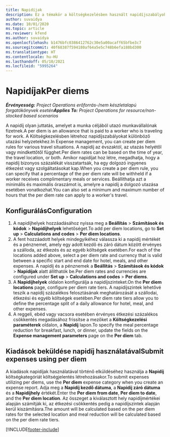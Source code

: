 ```yaml
---
title: Napidíjak
description: Ez a témakör a költségkezelésben használt napidíjszabályokról nyújt tájékoztatást.
author: suvaidya
ms.date: 10/01/2020
ms.topic: article
ms.reviewer: kfend
ms.author: suvaidya
ms.openlocfilehash: b1476bfc0386412762c30e5a00acaff65bfbe3c7
ms.sourcegitcommit: 40f68387f594180af64a5e5c748b6efa188bd300
ms.translationtype: HT
ms.contentlocale: hu-HU
ms.lasthandoff: 05/10/2021
ms.locfileid: "5995264"
---
```

# <a name="per-diems"></a><span data-ttu-id="e6e1e-103">Napidíjak</span><span class="sxs-lookup"><span data-stu-id="e6e1e-103">Per diems</span></span>

<span data-ttu-id="e6e1e-104">_**Érvényesség:** Project Operations erőforrás-/nem készletalapú forgatókönyvek esetén_</span><span class="sxs-lookup"><span data-stu-id="e6e1e-104">_**Applies To:** Project Operations for resource/non-stocked based scenarios_</span></span>


<span data-ttu-id="e6e1e-105">A napidíj olyan juttatás, amelyet a munka céljából utazó munkavállalónak fizetnek.</span><span class="sxs-lookup"><span data-stu-id="e6e1e-105">A per diem is an allowance that is paid to a worker who is traveling for work.</span></span> <span data-ttu-id="e6e1e-106">A Költségkezelésben létrehoz napidíjszabályokat különböző utazási helyzetekhez.</span><span class="sxs-lookup"><span data-stu-id="e6e1e-106">In Expense management, you can create per diem rules for  various travel situations.</span></span> <span data-ttu-id="e6e1e-107">A napidíj az évszaktól, az utazás helyétől vagy mindkettőtől függhet.</span><span class="sxs-lookup"><span data-stu-id="e6e1e-107">Per diem rates can be based on the time of year, the travel location, or both.</span></span> <span data-ttu-id="e6e1e-108">Amikor napidíjat hoz létre, megadhatja, hogy a napidíj bizonyos százalékát visszatartsák, ha egy dolgozó ingyenes étkezést vagy szolgáltatásokat kap.</span><span class="sxs-lookup"><span data-stu-id="e6e1e-108">When you create a per diem  rule, you can specify that a percentage of the per diem rate will be withheld if a worker receives complimentary meals or services.</span></span> <span data-ttu-id="e6e1e-109">Beállíthatja azt a minimális és maximális óraszámot is, amelyre a napidíj a dolgozó utazása esetében vonatkozhat.</span><span class="sxs-lookup"><span data-stu-id="e6e1e-109">You can also set a minimum and maximum number of hours that the per diem rate can apply to a worker's travel.</span></span>

## <a name="configuration"></a><span data-ttu-id="e6e1e-110">Konfigurálás</span><span class="sxs-lookup"><span data-stu-id="e6e1e-110">Configuration</span></span> 

1. <span data-ttu-id="e6e1e-111">A napidíjhelyek hozzáadásához nyissa meg a **Beállítás** > **Számítások és kódok** > **Napidíjhelyek** lehetőséget.</span><span class="sxs-lookup"><span data-stu-id="e6e1e-111">To add per diem locations, go to **Set up** > **Calculations and codes** > **Per diem locations**.</span></span>
2. <span data-ttu-id="e6e1e-112">A fent hozzáadott helyek mindegyikéhez válassza ki a napidíj mértékét és a pénznemet, amely egy adott kezdő és záró dátum között érvényes a szálloda, az étkezés és az egyéb költségek esetében.</span><span class="sxs-lookup"><span data-stu-id="e6e1e-112">For each of the locations added above, select a per diem rate and currency that is valid between a specific start and end date for hotel, meals, and other expenses.</span></span> <span data-ttu-id="e6e1e-113">A napidíj és a pénznemek a **Beállítás** > **Számítások és kódok** > **Napidíjak** alatt állíthatók be.</span><span class="sxs-lookup"><span data-stu-id="e6e1e-113">Per diem rates and currencies are configured under **Set up** > **Calculations and codes** > **Per diems**.</span></span>
3. <span data-ttu-id="e6e1e-114">A **Napidíjhelyek** oldalon konfigurálja a napidíjszinteket.</span><span class="sxs-lookup"><span data-stu-id="e6e1e-114">On the **Per diem locations** page, configure per diem rate tiers.</span></span> <span data-ttu-id="e6e1e-115">A napidíjszintek lehetővé teszik a napidíj százalékos felosztásának meghatározását a szállodai, étkezési és egyéb költségek esetében.</span><span class="sxs-lookup"><span data-stu-id="e6e1e-115">Per diem rate tiers allow you to define the percentage split of a daily allowance for hotel, meal, and other expenses.</span></span> 
4. <span data-ttu-id="e6e1e-116">A reggeli, ebéd vagy vacsora esetében érvényes étkezési százalékos csökkentés megadásához frissítse a mezőket a **Költségkezelési paraméterek** oldalon, a **Napidíj** lapon.</span><span class="sxs-lookup"><span data-stu-id="e6e1e-116">To specify the meal percentage reduction for breakfast, lunch, or dinner, update the fields on the **Expense management parameters** page on the **Per diem** tab.</span></span> 
    
## <a name="submit-expenses-using-per-diem"></a><span data-ttu-id="e6e1e-117">Kiadások beküldése napidíj használatával</span><span class="sxs-lookup"><span data-stu-id="e6e1e-117">Submit expenses using per diem</span></span>
<span data-ttu-id="e6e1e-118">A kiadások napidíjak használatával történő elküldéséhez használja a **Napidíj** költségkategóriát költségjelentés létrehozásakor.</span><span class="sxs-lookup"><span data-stu-id="e6e1e-118">To submit expenses utilizing per diems, use the **Per diem** expense category when you create an expense report.</span></span> <span data-ttu-id="e6e1e-119">Adja meg a **Napidíj kezdő dátuma**, a **Napidíj záró dátuma** és a **Napidíjhely** értékét.</span><span class="sxs-lookup"><span data-stu-id="e6e1e-119">Enter the **Per diem from date**, **Per diem to date**,  and the **Per diem location**.</span></span> <span data-ttu-id="e6e1e-120">Az összeget a kiválasztott hely napidíjmértékei alapján számítják ki, az étkezési csökkentés pedig a napidíjszintek alapján kerül kiszámításra.</span><span class="sxs-lookup"><span data-stu-id="e6e1e-120">The amount will be calculated based on the per diem rates for the selected location and meal reduction will be calculated based on the per diem rate tiers.</span></span>


[!INCLUDE[footer-include](../includes/footer-banner.md)]